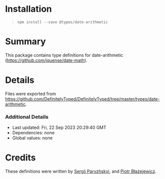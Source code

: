 # Installation
> `npm install --save @types/date-arithmetic`

# Summary
This package contains type definitions for date-arithmetic (https://github.com/jquense/date-math).

# Details
Files were exported from https://github.com/DefinitelyTyped/DefinitelyTyped/tree/master/types/date-arithmetic.

### Additional Details
 * Last updated: Fri, 22 Sep 2023 20:29:40 GMT
 * Dependencies: none
 * Global values: none

# Credits
These definitions were written by [Sergii Paryzhskyi](https://github.com/HeeL), and [Piotr Błażejewicz](https://github.com/peterblazejewicz).
